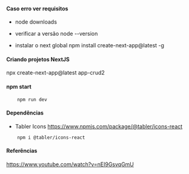 #### Caso erro ver requisitos
* node downloads
* verificar a versão 
node --version

* instalar o next global
npm install create-next-app@latest -g

#### Criando projetos NextJS
npx create-next-app@latest app-crud2

#### npm start
```
    npm run dev
```
#### Dependências
* Tabler Icons
https://www.npmjs.com/package/@tabler/icons-react
```
    npm i @tabler/icons-react
```

#### Referências
https://www.youtube.com/watch?v=nEI9GsvqGmU